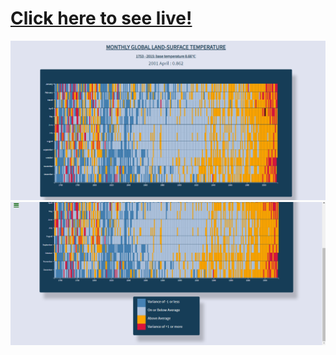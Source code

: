 # [Click here to see live!](https://calvinjamesheath.github.io/Visualize-Data-with-a-Heat-Map/)
![](https://github.com/CalvinJamesHeath/Visualize-Data-with-a-Heat-Map/blob/main/upper%20img.png?raw=true)
![](https://github.com/CalvinJamesHeath/Visualize-Data-with-a-Heat-Map/blob/main/lower%20img.png?raw=true)
